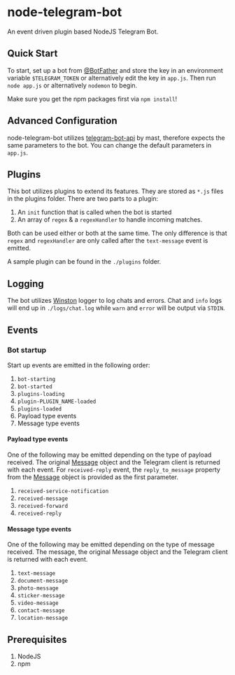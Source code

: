 # node-telegram-bot
An event driven plugin based NodeJS Telegram Bot.

## Quick Start
To start, set up a bot from <a href="http://telegram.me/botfather">@BotFather</a> and store the key in an environment variable `$TELEGRAM_TOKEN` or alternatively edit the key in `app.js`. Then run `node app.js` or alternatively `nodemon` to begin.

Make sure you get the npm packages first via `npm install`!

## Advanced Configuration
node-telegram-bot utilizes <a href="https://github.com/mast/telegram-bot-api">telegram-bot-api</a> by mast, therefore expects the same parameters to the bot. You can change the default parameters in `app.js`.

## Plugins
This bot utilizes plugins to extend its features. They are stored as `*.js` files in the plugins folder. There are two parts to a plugin: 

1. An `init` function that is called when the bot is started
2. An array of `regex` & a `regexHandler` to handle incoming matches. 

Both can be used either or both at the same time. The only difference is that `regex` and `regexHandler` are only called after the `text-message` event is emitted.

A sample plugin can be found in the `./plugins` folder. 

## Logging
The bot utilizes <a href="https://github.com/winstonjs/winston">Winston</a> logger to log chats and errors. Chat and `info` logs will end up in `./logs/chat.log` while `warn` and `error` will be output via `STDIN`.

## Events
### Bot startup
Start up events are emitted in the following order: 

1. `bot-starting`
2. `bot-started`
3. `plugins-loading`
  1. `plugin-PLUGIN_NAME-loaded`
4. `plugins-loaded`
5. Payload type events
6. Message type events

#### Payload type events
One of the following may be emitted depending on the type of payload received. The original <a href="https://core.telegram.org/bots/api#message">Message</a> object and the Telegram client is returned with each event. For `received-reply` event, the `reply_to_message` property from the <a href="https://core.telegram.org/bots/api#message">Message</a> object is provided as the first parameter.

1. `received-service-notification`
2. `received-message`
3. `received-forward`
4. `received-reply`

#### Message type events
One of the following may be emitted depending on the type of message received. The message, the original Message object and the Telegram client is returned with each event.

1. `text-message`
2. `document-message`
3. `photo-message`
4. `sticker-message`
5. `video-message`
6. `contact-message`
7. `location-message`

## Prerequisites

1. NodeJS
2. npm 

